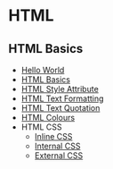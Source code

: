 # HTML
## HTML Basics
- [Hello World](https://github.com/aniketrepo/web-foundations/blob/main/code/html/HelloWorld.html)
- [HTML Basics](https://github.com/aniketrepo/web-foundations/blob/main/code/html/Basics.html)
- [HTML Style Attribute](https://github.com/aniketrepo/web-foundations/blob/main/code/html/StyleAttribute.html)
- [HTML Text Formatting](https://github.com/aniketrepo/web-foundations/blob/main/code/html/TextFormatting.html)
- [HTML Text Quotation](https://github.com/aniketrepo/web-foundations/blob/main/code/html/TextQuotation.html)
- [HTML Colours](https://github.com/aniketrepo/web-foundations/blob/main/code/html/Colors.html)
- HTML CSS
	- [Inline CSS](https://github.com/aniketrepo/web-foundations/blob/main/code/html/InlineCSS.html)
	- [Internal CSS]()
	- [External CSS]()